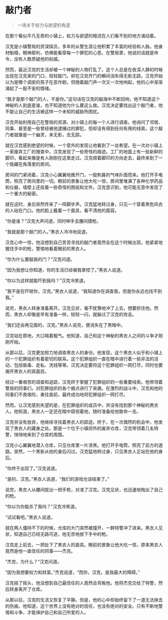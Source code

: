 # 敲门者
> 一场关于权力与欲望的角逐

在那个看似平凡无奇的小镇上，权力与欲望的暗流在人们看不到的地方涌动着。

汉克是小镇警局的资深探员，多年的从警生涯让他积累了丰富的经验和人脉。他身材魁梧，眼神犀利，仿佛能看穿每一个罪犯的心思。在警局里，他说的话就是命令，没有人敢质疑他的权威。

然而，最近汉克的生活却被一个神秘的人物打乱了。这个人总是在夜深人静的时候出现在汉克家的门口，轻轻敲门，却在汉克开门的瞬间消失得无影无踪。汉克开始以为是哪个调皮的孩子在恶作剧，但随着敲门声一次又一次地响起，他的心中渐渐涌起了一股不安的情绪。

“我才是那个敲门的人，不是你。”这句话在汉克的脑海中不断回响，他不知道这个神秘的人到底是谁，也不知道他为什么要这么做。汉克决定要找出这个敲门者，他不能让自己的生活被这样一个未知的威胁所困扰。

汉克开始利用自己在警局的资源，对小镇上的每一个人进行调查。他询问了邻居、同事、甚至是一些曾经被他逮捕过的罪犯，但却没有得到任何有用的线索。这个敲门者就像是一个幽灵，来无影，去无踪。

就在汉克感到绝望的时候，一个意外的发现让他看到了一丝希望。在一次对小镇上一家废弃工厂的搜查中，汉克发现了一些奇怪的痕迹。工厂的地面上有一些新鲜的脚印，看起来像是有人刚刚在这里走过。汉克顺着脚印的方向走去，最终来到了一个隐藏在角落里的房间。

房间的门紧闭着，汉克小心翼翼地推开门，一股刺鼻的气味扑面而来。他打开手电筒，照亮了房间里的一切。眼前的景象让他大吃一惊，房间里堆满了各种化学药品和仪器，墙壁上还挂着一些奇怪的图纸和文件。汉克意识到，他可能无意中发现了一个重大的秘密。

就在这时，身后突然传来了一阵脚步声。汉克猛地转过身，只见一个穿着黑色风衣的人站在门口。他的脸上戴着一个面具，看不清他的面容。

“你是谁？”汉克大声问道，同时伸手去腰间摸枪。

“我就是那个敲门的人。”黑衣人冷冷地说道。

汉克心中一惊，他没想到自己苦苦寻找的敲门者竟然会在这个时候出现。他紧紧地握住手中的枪，警惕地看着眼前的黑衣人。

“你为什么要敲我的门？”汉克问道。

“因为我想让你知道，你的生活已经被我掌控了。”黑衣人说道。

“你以为这样就能吓到我吗？”汉克冷笑道。

“我不是在吓唬你，汉克。”黑衣人说道，“我知道你在调查我，但是你永远也找不到我。”

说完，黑衣人转身准备离开。汉克见状，毫不犹豫地冲了上去，想要抓住他。然而，黑衣人却像是早有准备一样，轻轻一闪，就躲过了汉克的攻击。

“我们还会再见面的，汉克。”黑衣人说完，便消失在了黑暗中。

汉克站在原地，大口喘着粗气。他知道，自己和这个神秘的黑衣人之间的斗争才刚刚开始。

从那以后，汉克更加努力地调查黑衣人的身份。他发现，这个黑衣人似乎和小镇上的一个犯罪组织有着密切的联系。这个犯罪组织一直在暗中进行着一些非法的活动，包括贩毒、走私、洗钱等等。汉克决定要将这个犯罪组织一网打尽，同时也要揭开黑衣人的真面目。

经过一番艰苦的调查和追踪，汉克终于掌握了犯罪组织的一些重要线索。他带领着警局的同事们，对犯罪组织的各个据点进行了突袭。在激烈的战斗中，汉克和他的同事们不畏艰险，勇往直前，最终成功地将犯罪组织一网打尽。

然而，让汉克感到失望的是，在犯罪组织的成员中，并没有找到那个神秘的黑衣人。他知道，黑衣人一定还在暗中窥视着他，随时准备给他致命一击。

汉克并没有放弃，他继续寻找着黑衣人的踪迹。终于，在一次偶然的机会中，他发现了黑衣人的藏身之处。那是一个位于小镇郊外的废弃仓库，汉克带领着几名特警，悄悄地来到了仓库的周围。

汉克小心翼翼地潜入仓库，只见仓库里一片漆黑。他打开手电筒，照亮了前方的道路。突然，一个黑影从他的身后闪过。汉克猛地转过身，只见黑衣人正站在他的身后。

“你终于出现了。”汉克说道。

“是的，汉克。”黑衣人说道，“我们的游戏也该结束了。”

说完，黑衣人从腰间拔出一把手枪，对准了汉克。汉克见状，也迅速地掏出了自己的枪。

“你以为你能杀了我吗？”汉克冷笑道。

“试试看吧。”黑衣人说道。

就在两人僵持不下的时候，仓库的大门突然被撞开，一群特警冲了进来。黑衣人见状，知道自己已经无路可逃，他无奈地放下手中的枪。

汉克走上前去，一把扯下了黑衣人的面具。眼前的景象让他大吃一惊，原来黑衣人竟然是他一直信任的同事——杰克。

“杰克，为什么？”汉克问道。

“因为我想要权力和财富。”杰克说道，“而你，汉克，是我最大的障碍。”

汉克摇了摇头，他没想到自己最信任的人竟然会背叛他。他将杰克交给了特警，然后转身离开了仓库。

从那以后，汉克的生活又恢复了平静。但是，他的心中却始终留下了一道无法抹去的伤痕。他知道，这个世界上没有绝对的信任，也没有绝对的安全。只有不断地警惕和斗争，才能保护自己和自己所爱的人。